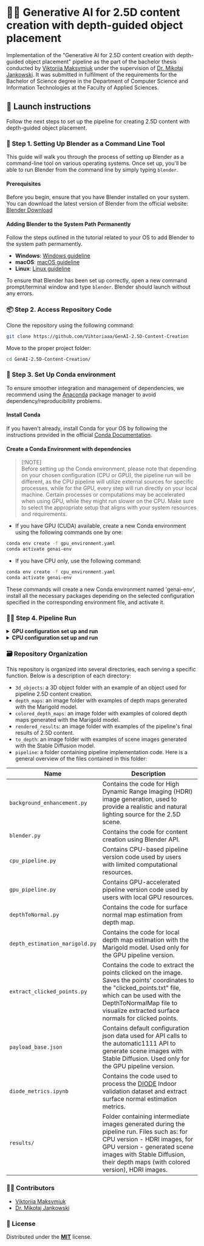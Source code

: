 # 👩‍🎓 Generative AI for 2.5D content creation with depth-guided object placement
Implementation of the "Generative AI for 2.5D content creation with depth-guided object placement" pipeline as the part of the bachelor thesis conducted by [Viktoriia Maksymiuk](https://www.linkedin.com/in/vihtoriaaa/) under the supervision of [Dr. Mikołaj Jankowski](https://scholar.google.com/citations?user=NENQPkQAAAAJ&hl=en). It was submitted in fulfilment of the requirements for the Bachelor of Science degree in the Department of Computer Science and Information Technologies at the Faculty of Applied Sciences.

## 🦿 Launch instructions
Follow the next steps to set up the pipeline for creating 2.5D content with depth-guided object placement.

### 🧌 Step 1. Setting Up Blender as a Command Line Tool
This guide will walk you through the process of setting up Blender as a command-line tool on various operating systems. Once set up, you'll be able to run Blender from the command line by simply typing `blender`.

#### Prerequisites
Before you begin, ensure that you have Blender installed on your system. You can download the latest version of Blender from the official website: [Blender Download](https://www.blender.org/download/)

#### Adding Blender to the System Path Permanently
Follow the steps outlined in the tutorial related to your OS to add Blender to the system path permamently. 
- **Windows**: [Windows guideline](https://www.architectryan.com/2018/03/17/add-to-the-path-on-windows-10/)
- **macOS**: [macOS guideline](https://www.architectryan.com/2012/10/02/add-to-the-path-on-mac-os-x-mountain-lion/#.Uydjga1dXDg)
- **Linux**: [Linux guideline](https://www.geeksforgeeks.org/how-to-set-path-permanantly-in-linux/#:~:text=Method%202%3A%20Setting%20a%20Permanent%20%24PATH%20Variable)

To ensure that Blender has been set up correctly, open a new command prompt/terminal window and type `blender`. Blender should launch without any errors.

### 📦 Step 2. Access Repository Code
Clone the repository using the following command:
```bash
git clone https://github.com/Vihtoriaaa/GenAI-2.5D-Content-Creation
```

Move to the proper project folder:
```bash
cd GenAI-2.5D-Content-Creation/
```

### 🐍 Step 3. Set Up Conda environment
To ensure smoother integration and management of dependencies, we recommend using the [Anaconda](https://www.anaconda.com/) package manager to avoid dependency/reproducibility problems.

#### Install Conda
If you haven't already, install Conda for your OS by following the instructions provided in the official [Conda Documentation](https://docs.conda.io/projects/conda/en/latest/user-guide/install/index.html#regular-installation).

#### Create a Conda Environment with dependencies
> [!NOTE]\
> Before setting up the Conda environment, please note that depending on your chosen configuration (CPU or GPU), the pipeline run will be different, as the CPU pipeline will utilize external sources for specific processes, while for the GPU, every step will run directly on your local machine. Certain processes or computations may be accelerated when using GPU, while they might run slower on the CPU. Make sure to select the appropriate setup that aligns with your system resources and requirements.

- If you have GPU (CUDA) available, create a new Conda environment using the following commands one by one:
```bash
conda env create -f gpu_environment.yaml
conda activate genai-env
```
- If you have CPU only, use the following command:
```bash
conda env create -f cpu_environment.yaml
conda activate genai-env
```
These commands will create a new Conda environment named 'genai-env', install all the necessary packages depending on the selected configuration specified in the corresponding environment file, and activate it.

### 🏃‍♀️ Step 4. Pipeline Run

<details>
<summary><b>GPU configuration set up and run </b></summary>
   
   The GPU-accelerated version is designed for users with local GPU resources who can run the entire pipeline workflow processes locally. For optimal performance when running the GPU version, it is recommended to use an Nvidia GPU with CUDA support and at least 6–8 GB of VRAM, as this configuration ensures efficient processing and sufficient memory for running the pipeline locally.

#### 💐 Installation of automatic1111
GPU pipeline executes the entire workflow locally, starting from scene image generation with Stable Diffusion (SD) and ending with content rendering in Blender. To set everything up for such a run, you need to use **automatic1111**, a web-based interface for the SD model, to simplify and speed up scene creation using its API. Please follow installation instructions from the official repository [automatic1111](https://github.com/AUTOMATIC1111/stable-diffusion-webui?tab=readme-ov-file#installation-and-running). 

#### 🦜 Downloading Stable Diffusion Models

For our pipeline, we decided to utilize the **Juggernaut v7** model, a variant of the Stable Diffusion XL (SDXL) model. The SDXL model is an improved version of the original SD, providing more realistic and detailed generated images. The Juggernaut v7 model is a widely recognized and selected model by the GenAI community on CivitAI, a platform for accessing and collaborating on generative AI models and research. The model can be downloaded from [CivitAI2 link](https://civitai.com/models/133005?modelVersionId=240840), please click on the `1 File` drop-down list on the right and download the model with ".safetensors" extension. 

When the model is downloaded, go to the `stable-diffusion-webui` folder, and then navigate to the `models/Stable-diffusion` folder, where you should see a file named "Put Stable Diffusion checkpoints here.txt." Put the previously downloaded Juggernaut v7 model checkpoint file in this folder. You can also download other models, for instance, the Stable Diffusion v1.5 model checkpoint file [download link](https://huggingface.co/runwayml/stable-diffusion-v1-5/resolve/main/v1-5-pruned-emaonly.ckpt), also supported for our pipeline. 

The last step is to enable usage of automatic1111 through API. To achieve this, go to `stable-diffusion-webui` folder, right-click on the file `webui-user.bat` and select Edit. Replace the line

```bat
set COMMANDLINE_ARGS=
```
with
```bat
set COMMANDLINE_ARGS=--api
```
> Each individual argument need to be separated by a space.

Additionally, if you have less than 8 GB VRAM on GPU, it is a good idea to add the `--medvram` argument to save memory to generate more images at a time. Add this argument after an api one. Finally, save the changes and double-click the `webui-user.bat` file to run Stable Diffusion.

#### 🎀 Pipeline Run (finally:D)
Now, to run the 2.5D content creation with depth-guided object placement pipeline, follow the next steps using terminal:

1.  
   Move to the place where the `GenAI-2.5D-Content-Creation` project was cloned.
1.  
   Run  `cd pipeline/` to move to folder with pipeline code.
   
2.  To launch the pipeline, run `python gpu_pipeline.py --prompt "{your scene description}"`. Provide the scene description you want to generate for your content.
3.  Wait for the pipeline to generate the scene image. It is necessary to note that you can regenerate images if needed; you will be asked during the generation process whether to proceed with the generated image.
4.  After the scene image is generated, you will be asked to provide the 3D object you want to place within the generated scene; please choose an appropriate one. The object has to be of ".fbx" extension.
5.  When the object is selected, you will be asked to choose where to place the previously provided object. A scene image is displayed. You can then simply click on any location within the generated scene image where you wish to place your 3D object. When the desired location is selected, press 'Enter' to continue or 'R' to reselect the location.
6.  You're done 🎉 Wait till the pipeline finishes its execution. Generated 2.5D content results are saved under `pipeline/results` folder, check them out!🧍‍♀️

Other command line arguments that can be provided to configure the pipeline run are listed in the table below:
| Name | Description | Type | Default Value |
| ------- | --------- | ---- | ------------- |
| `negative_prompt` | Negative text promp. | str | `""` (empty string) |
| `width` | Generated image width in pixels | int | `1024` |
| `height` | Generated image height in pixels | int | `1024` |
| `steps` | Number of steps to run the generation process | int | `30` |
| `sampler_name` | Name of the sampler to use | str | `"DPM++ 2M Karras"` |
| `cfg_scale` | CFG scale number | int | `7` |
| `seed` | Seed for reproducibility (-1 for random) | int | `-1` |
| `checkpoint` | Stable Diffusion checkpoint | str | `"juggernautXL_v7Rundiffusion.safetensors [0724518c6b]"` |
| `marigold_checkpoint` | Marigold checkpoint path or hub name | str | `"prs-eth/marigold-lcm-v1-0"` |

To use any of the arguments shown in the table, include them in the command along with `--prompt`. Here's the usage example with all available options:

```bash
python gpu_pipeline.py [-h] --prompt PROMPT [--negative_prompt NEGATIVE_PROMPT] [--width WIDTH] [--height HEIGHT] [--steps STEPS]
                [--sampler_name {DPM++ 2M Karras,Euler a,DPM++ SDE Karras}] [--cfg_scale CFG_SCALE] [--seed SEED]
                [--checkpoint {juggernautXL_v7Rundiffusion.safetensors [0724518c6b],v1-5-pruned-emaonly.safetensors [6ce0161689]}]
                [--marigold_checkpoint {prs-eth/marigold-lcm-v1-0,prs-eth/marigold-v1-0,Bingxin/Marigold}]
```

Additional options for certain arguments:

- **`sampler_name`**:
  - Choices: `"DPM++ 2M Karras"`, `"Euler a"`, `"DPM++ SDE Karras"`

- **`checkpoint`**:
  - Choices:
    - `"juggernautXL_v7Rundiffusion.safetensors [0724518c6b]"`
    - `"v1-5-pruned-emaonly.safetensors [6ce0161689]"`

- **`marigold_checkpoint`**:
  - Choices:
    - `"prs-eth/marigold-lcm-v1-0"` (LCM version - faster speed)
    - `"prs-eth/marigold-v1-0"`
    - `"Bingxin/Marigold"`

</details>

<details>
<summary><b>CPU configuration set up and run</b></summary>
   The CPU-based version is for users with limited computational resources, therefore, certain pipeline steps, such as scene image and depth map generation, will rely on external services. This approach ensures all users can test and use the project regardless of their system’s capabilities. To enable pipeline run, follow the next steps.

#### 🧝‍♀️ Scene image generation with Stable Diffusion XL (SDXL)
For our pipeline, we decided to utilize the **Juggernaut v7** model, a variant of the Stable Diffusion XL (SDXL) model. The SDXL model is an improved version of the original SD, providing more realistic and detailed generated images. The Juggernaut v7 model is a widely recognized and selected model by the GenAI community on CivitAI, a platform for accessing and collaborating on generative AI models and research. To generate a scene image, you can use spaces on Hugging Face for SDXL. At least two Hugging Face spaces are available for scene image generation with the Juggernaut v7 model. These are: [Option A](https://huggingface.co/spaces/prodia/sdxl-stable-diffusion-xl) and [Option B](https://huggingface.co/spaces/artificialguybr/JUGGERNAUT-XL-FREE-DEMO). Generate the needed scene image by providing the text prompt describing it, and then download the generated image and put it into the project folder somewhere.

#### 🦆 Depth map estimation with Marigold
For our pipeline, we decided to utilize the [Marigold](https://marigoldmonodepth.github.io) model for depth map estimation because of its significant advancement for the Monocular Depth Estimation (MDE) task within the computer vision area. Moreover, it is fast and easy to use to capture the necessary depth information for realistic object placement. To generate a depth map for the scene image, you can use the following [Hugging Face space](https://huggingface.co/spaces/prs-eth/marigold). Please provide the previously SD-generated and saved scene image as input and wait for the output results. Download an image with "_depth_16bit.png" on its name. This is a file we need for our pipeline.

#### 🎀 Pipeline Run
Now, to run the 2.5D content creation with depth-guided object placement pipeline, follow the next steps using terminal:

1.  
   Have generated scene image, its depth map, and selected 3D object to appropriate folders.
   
2.  Run `cd pipeline/` to move to folder with pipeline code.
3.  Run `python cpu_pipeline.py` to launch the pipeline.
4.  You will be asked to provide the 3D object you want to place within the generated scene; please choose an appropriate one. The object has to be of ".fbx" extension.
5.  When the object is selected, you will be asked to choose where to place the previously provided object. A scene image is displayed. You can then simply click on any location within the generated scene image where you wish to place your 3D object. When the desired location is selected, press 'Enter' to continue or 'R' to reselect the location.
6.  You're done 🎉 Wait till the pipeline finishes its execution. Generated 2.5D content results are saved under `pipeline/results` folder, check them out!🧍‍♀️
</details>

### 🗃️ Repository Organization
This repository is organized into several directories, each serving a specific function. Below is a description of each directory:

- `3d_objects`: a 3D object folder with an example of an object used for pipeline 2.5D content creation.
- `depth_maps`: an image folder with examples of depth maps generated with the Marigold model.
- `colored_depth_maps`: an image folder with examples of colored depth maps generated with the Marigold model.
- `rendered_results`: an image folder with examples of the pipeline's final results of 2.5D content.
- `to_depth`: an image folder with examples of scene images generated with the Stable Diffusion model.
- `pipeline`: a folder containing pipeline implementation code. Here is a general overview of the files contained in this folder:

| Name                          | Description                                                                                                                          |
| --------------------------------- | ------------------------------------------------------------------------------------------------------------------------------------ |
| `background_enhancement.py`         | Contains the code for High Dynamic Range Imaging (HDRI) image generation, used to provide a realistic and natural lighting source for the 2.5D scene.                                |
| `blender.py`         | Contains the code for content creation using Blender API.                            |
| `cpu_pipeline.py`         | Contains CPU-based pipeline version code used by users with limited computational resources.                         |
| `gpu_pipeline.py`         | Contains GPU-accelerated pipeline version code used by users with local GPU resources.                                                           |
| `depthToNormal.py`           | Contains the code for surface normal map estimation from depth map.                                                             |
| `depth_estimation_marigold.py` | Contains the code for local depth map estimation with the Marigold model. Used only for the GPU pipeline version.                  |
| `extract_clicked_points.py`                 | Contains the code to extract the points clicked on the image. Saves the points' coordinates to the "clicked_points.txt" file, which can be used with the DepthToNormalMap file to visualize extracted surface normals for clicked points. |
| `payload_base.json`                 | Contains default configuration json data used for API calls to the automatic1111 API to generate scene images with Stable Diffusion. Used only for the GPU pipeline version. |
| `diode_metrics.ipynb`                 | Contains the code used to process the [DIODE](https://diode-dataset.org) Indoor validation dataset and extract surface normal estimation metrics. |
| `results/`                 | Folder containing intermediate images generated during the pipeline run. Files such as: for CPU version - HDRI images, for GPU version - generated scene images with Stable Diffusion, their depth maps (with colored version), HDRI images. |

### 👩‍🌾 Contributors
- [Viktoriia Maksymiuk](https://www.linkedin.com/in/vihtoriaaa/)
- [Dr. Mikołaj Jankowski](https://scholar.google.com/citations?user=NENQPkQAAAAJ&hl=en)

### 🎫 License
Distributed under the [**MIT**](https://github.com/Vihtoriaaa/GenAI-2.5D-Content-Creation/blob/main/LICENSE) license.
